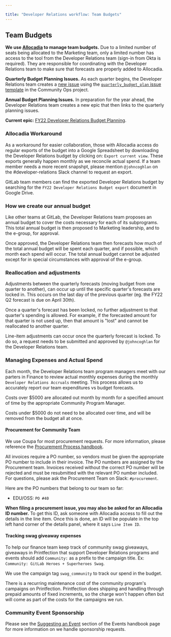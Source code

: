 ```yaml
---

title: "Developer Relations workflow: Team Budgets"
---
```








## <i class="fas fa-receipt" id="biz-tech-icons"></i> Team Budgets

**We use [Allocadia](https://allocadia.com/) to manage team budgets.** Due to a limited number of seats being allocated to the Marketing team, only a limited number has access to the tool from the Developer Relations team (sign-in from Okta is required). They are responsible for coordinating with the Developer Relations team to make sure that forecasts are properly added to Allocadia.

**Quarterly Budget Planning Issues.** As each quarter begins, the Developer Relations team creates a [new issue](https://gitlab.com/gitlab-com/marketing/community-relations/community-operations/community-operations/-/issues/new) using the [`quarterly_budget_plan` issue template](https://gitlab.com/gitlab-com/marketing/community-relations/community-operations/community-operations/-/blob/main/.gitlab/issue_templates/quarterly_budget_plan.md) in the Community Ops project.

**Annual Budget Planning Issues.** In preparation for the year ahead, the Developer Relations team creates a new epic that then links to the quarterly planning issues.

**Current epic:** [FY22 Developer Relations Budget Planning](https://gitlab.com/groups/gitlab-com/marketing/community-relations/community-operations/-/epics/4).

### Allocadia Workaround

As a workaround for easier collaboration, those with Allocadia access do regular exports of the budget into a Google Spreadsheet by downloading the Developer Relations budget by clicking on: `Export current view`. These exports generally happen monthly as we reconcile actual spend. If a team member needs a more recent snapshpt, please mention `@johncoghlan` on the #developer-relations Slack channel to request an export.

GitLab team members can find the exported Developer Relations budget by searching for the `FY22 Developer Relations Budget export` document in Google Drive.

### How we create our annual budget

Like other teams at GitLab, the Developer Relations team proposes an annual budget to cover the costs necessary for each of its subprograms. This total annual budget is then proposed to Marketing leadership, and to the e-group, for approval.

Once approved, the Developer Relations team then forecasts how much of the total annual budget will be spent each quarter, and if possible, which month each spend will occur. The total annual budget cannot be adjusted except for in special circumstances with approval of the e-group.

### Reallocation and adjustments

Adjustments between the quarterly forecasts (moving budget from one quarter to another), can occur up until the specific quarter's forecasts are locked in. This occurs on the last day of the previous quarter (eg. the FY22 Q2 forecast is due on April 30th).

Once a quarter's forecast has been locked, no further adjustment to that quarter's spending is allowed. For example, if the forecasted amount for that quarter is not used up, then that amount is "lost" and cannot be reallocated to another quarter.

Line-item adjustments can occur once the quarterly forecast is locked. To do so, a request needs to be submitted and approved by `@johncoghlan` for the Developer Relations team.

### Managing Expenses and Actual Spend

Each month, the Developer Relations team program managers meet with our parters in Finance to review actual monthly expenses during the monthly `Developer Relations Accruals` meeting. This process allows us to accurately report our team expenditures vs budget forecasts.

Costs over $5000 are allocated out month by month for a specified amount of time by the appropriate Community Program Manager.

Costs under $5000 do not need to be allocated over time, and will be removed from the budget all at once.

#### Procurement for Community Team

We use Coupa for most procurement requests. For more information, please reference the [Procurement Process handbook](/handbook/finance/procurement/#how-to-start-procurement-process).

All invoices require a PO number, so vendors must be given the appropriate PO number to include in their invoice. The PO numbers are assigned by the Procurement team. Invoices received without the correct PO number will be rejected and must be resubmitted with the relevant PO number included. For questions, please ask the Procurement Team on Slack: `#procurement`.

Here are the PO numbers that belong to our team so far:

* EDU/OSS: `PO #40`

**When filing a procurement issue, you may also be asked for an Allocadia ID number.** To get this ID, ask someone with Allocadia access to fill out the details in the line item. Once this is done, an ID will be populate in the top left hand corner of the details panel, where it says `Line Item ID`.

#### Tracking swag giveaway expenses

To help our finance team keep track of community swag giveaways, giveaways in Printfection that support Developer Relations programs and events should add `Community:` as a prefix to the campaign title. Ex: `Community: GitLab Heroes + Superheroes Swag`.

We use the campaign tag `swag_community` to track our spend in the budget.

There is a recurring maintenance cost of the community program's campaigns on Printfection. Printfection does shipping and handling through prepaid amounts of fixed increments, so the charge won't happen often but will come as part of the costs for the campaigns we run.

### Community Event Sponsorship

Please see the [Suggesting an Event](/handbook/marketing/events/#suggesting-an-event) section of the Events handbook page for more information on we handle sponsorship requests.
